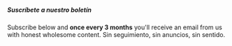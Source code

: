 ---
---

##### Suscríbete a nuestro boletín

Subscribe below and **once every 3 months** you'll receive an email from us with honest wholesome content. Sin seguimiento, sin anuncios, sin sentido. 
    
